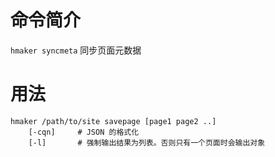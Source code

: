 命令简介
======= 

`hmaker syncmeta` 同步页面元数据
    

用法
=======

```    
hmaker /path/to/site savepage [page1 page2 ..] 
    [-cqn]     # JSON 的格式化
    [-l]       # 强制输出结果为列表。否则只有一个页面时会输出对象
```


